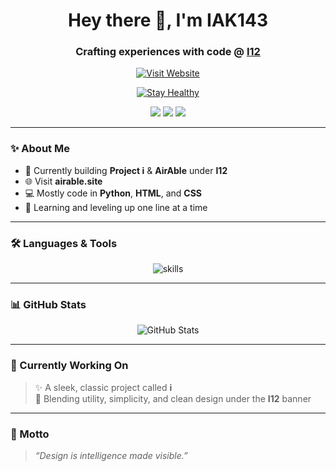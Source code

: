 <h1 align="center">Hey there 👋, I'm IAK143</h1>
<h3 align="center">Crafting experiences with code @ <a href="https://i12.netlify.app" target="_blank">I12</a></h3>

<p align="center">
  <a href="https://i12.netlify.app" target="_blank">
    <img src="https://img.shields.io/badge/🌐%20i12.netlify.app-Visit%20Now-00bfff?style=for-the-badge&logo=google-chrome&logoColor=white" alt="Visit Website" />
  </a>
</p>

<p align="center">
  <a href="https://airable.site" target="_blank">
    <img src="https://img.shields.io/badge/🌐%20airable.site-Visit%20Now-00bfff?style=for-the-badge&logo=google-chrome&logoColor=white" alt="Stay Healthy" />
  </a>
</p>

<p align="center">
  <img src="https://img.shields.io/badge/Project-i-blue?style=for-the-badge&logo=github" />
  <img src="https://img.shields.io/badge/Made%20by-I12-%2300bfff?style=for-the-badge" />
  <img src="https://img.shields.io/badge/Code-Python%20%7C%20HTML%20%7C%20CSS-informational?style=for-the-badge" />
</p>

---

### ✨ About Me
- 🔭 Currently building **Project i** & **AirAble** under **I12**
- 🌐 Visit **airable.site**
- 💻 Mostly code in **Python**, **HTML**, and **CSS**
- 🧠 Learning and leveling up one line at a time

---

### 🛠️ Languages & Tools

<p align="center">
  <img src="https://skillicons.dev/icons?i=python,html,css,js,github,vscode" alt="skills" />
</p>

---

### 📊 GitHub Stats

<p align="center">
  <img src="https://github-readme-stats.vercel.app/api?username=IAK143&show_icons=true&theme=react&hide_border=true" alt="GitHub Stats" />
  <br/>
</p>

---

### 🚀 Currently Working On
> ✨ A sleek, classic project called **i**  
> 🧩 Blending utility, simplicity, and clean design under the **I12** banner

---

### 💬 Motto
> *“Design is intelligence made visible.”*
